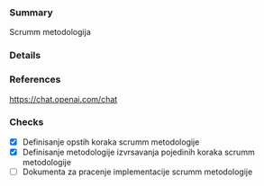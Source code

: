 ### Summary
Scrumm metodologija 
### Details

### References
https://chat.openai.com/chat
### Checks
- [x] Definisanje opstih koraka scrumm metodologije
- [x] Definisanje metodologije izvrsavanja pojedinih koraka scrumm metodologije
- [ ] Dokumenta za pracenje implementacije scrumm metodologije

